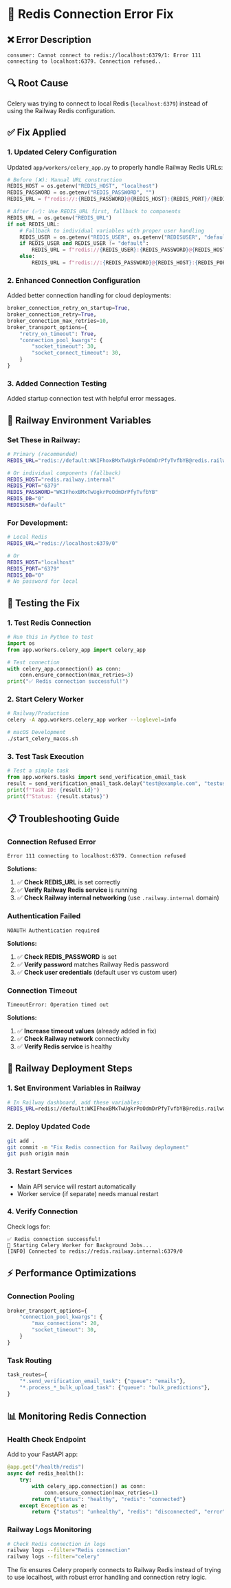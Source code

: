 # 🔧 Redis Connection Error Fix

## ❌ **Error Description**
```
consumer: Cannot connect to redis://localhost:6379/1: Error 111 connecting to localhost:6379. Connection refused..
```

## 🔍 **Root Cause**
Celery was trying to connect to local Redis (`localhost:6379`) instead of using the Railway Redis configuration.

## ✅ **Fix Applied**

### **1. Updated Celery Configuration**
Updated `app/workers/celery_app.py` to properly handle Railway Redis URLs:

```python
# Before (❌): Manual URL construction
REDIS_HOST = os.getenv("REDIS_HOST", "localhost")
REDIS_PASSWORD = os.getenv("REDIS_PASSWORD", "")
REDIS_URL = f"redis://:{REDIS_PASSWORD}@{REDIS_HOST}:{REDIS_PORT}/{REDIS_DB}"

# After (✅): Use REDIS_URL first, fallback to components
REDIS_URL = os.getenv("REDIS_URL")
if not REDIS_URL:
    # Fallback to individual variables with proper user handling
    REDIS_USER = os.getenv("REDIS_USER", os.getenv("REDISUSER", "default"))
    if REDIS_USER and REDIS_USER != "default":
        REDIS_URL = f"redis://{REDIS_USER}:{REDIS_PASSWORD}@{REDIS_HOST}:{REDIS_PORT}/{REDIS_DB}"
    else:
        REDIS_URL = f"redis://:{REDIS_PASSWORD}@{REDIS_HOST}:{REDIS_PORT}/{REDIS_DB}"
```

### **2. Enhanced Connection Configuration**
Added better connection handling for cloud deployments:

```python
broker_connection_retry_on_startup=True,
broker_connection_retry=True,
broker_connection_max_retries=10,
broker_transport_options={
    "retry_on_timeout": True,
    "connection_pool_kwargs": {
        "socket_timeout": 30,
        "socket_connect_timeout": 30,
    }
}
```

### **3. Added Connection Testing**
Added startup connection test with helpful error messages.

## 🚀 **Railway Environment Variables**

### **Set These in Railway:**
```bash
# Primary (recommended)
REDIS_URL="redis://default:WKIFhoxBMxTwUgkrPoOdmDrPfyTvfbYB@redis.railway.internal:6379"

# Or individual components (fallback)
REDIS_HOST="redis.railway.internal"
REDIS_PORT="6379"
REDIS_PASSWORD="WKIFhoxBMxTwUgkrPoOdmDrPfyTvfbYB"
REDIS_DB="0"
REDISUSER="default"
```

### **For Development:**
```bash
# Local Redis
REDIS_URL="redis://localhost:6379/0"

# Or
REDIS_HOST="localhost"
REDIS_PORT="6379"
REDIS_DB="0"
# No password for local
```

## 🔧 **Testing the Fix**

### **1. Test Redis Connection**
```python
# Run this in Python to test
import os
from app.workers.celery_app import celery_app

# Test connection
with celery_app.connection() as conn:
    conn.ensure_connection(max_retries=3)
print("✅ Redis connection successful!")
```

### **2. Start Celery Worker**
```bash
# Railway/Production
celery -A app.workers.celery_app worker --loglevel=info

# macOS Development
./start_celery_macos.sh
```

### **3. Test Task Execution**
```python
# Test a simple task
from app.workers.tasks import send_verification_email_task
result = send_verification_email_task.delay("test@example.com", "testuser", "123456")
print(f"Task ID: {result.id}")
print(f"Status: {result.status}")
```

## 📋 **Troubleshooting Guide**

### **Connection Refused Error**
```
Error 111 connecting to localhost:6379. Connection refused
```

**Solutions:**
1. ✅ **Check REDIS_URL** is set correctly
2. ✅ **Verify Railway Redis service** is running
3. ✅ **Check Railway internal networking** (use `.railway.internal` domain)

### **Authentication Failed**
```
NOAUTH Authentication required
```

**Solutions:**
1. ✅ **Check REDIS_PASSWORD** is set
2. ✅ **Verify password** matches Railway Redis password
3. ✅ **Check user credentials** (default user vs custom user)

### **Connection Timeout**
```
TimeoutError: Operation timed out
```

**Solutions:**
1. ✅ **Increase timeout values** (already added in fix)
2. ✅ **Check Railway network** connectivity
3. ✅ **Verify Redis service** is healthy

## 🔄 **Railway Deployment Steps**

### **1. Set Environment Variables in Railway**
```bash
# In Railway dashboard, add these variables:
REDIS_URL=redis://default:WKIFhoxBMxTwUgkrPoOdmDrPfyTvfbYB@redis.railway.internal:6379
```

### **2. Deploy Updated Code**
```bash
git add .
git commit -m "Fix Redis connection for Railway deployment"
git push origin main
```

### **3. Restart Services**
- Main API service will restart automatically
- Worker service (if separate) needs manual restart

### **4. Verify Connection**
Check logs for:
```
✅ Redis connection successful!
🔄 Starting Celery Worker for Background Jobs...
[INFO] Connected to redis://redis.railway.internal:6379/0
```

## ⚡ **Performance Optimizations**

### **Connection Pooling**
```python
broker_transport_options={
    "connection_pool_kwargs": {
        "max_connections": 20,
        "socket_timeout": 30,
    }
}
```

### **Task Routing**
```python
task_routes={
    "*.send_verification_email_task": {"queue": "emails"},
    "*.process_*_bulk_upload_task": {"queue": "bulk_predictions"},
}
```

## 📊 **Monitoring Redis Connection**

### **Health Check Endpoint**
Add to your FastAPI app:

```python
@app.get("/health/redis")
async def redis_health():
    try:
        with celery_app.connection() as conn:
            conn.ensure_connection(max_retries=1)
        return {"status": "healthy", "redis": "connected"}
    except Exception as e:
        return {"status": "unhealthy", "redis": "disconnected", "error": str(e)}
```

### **Railway Logs Monitoring**
```bash
# Check Redis connection in logs
railway logs --filter="Redis connection"
railway logs --filter="celery"
```

The fix ensures Celery properly connects to Railway Redis instead of trying to use localhost, with robust error handling and connection retry logic.
